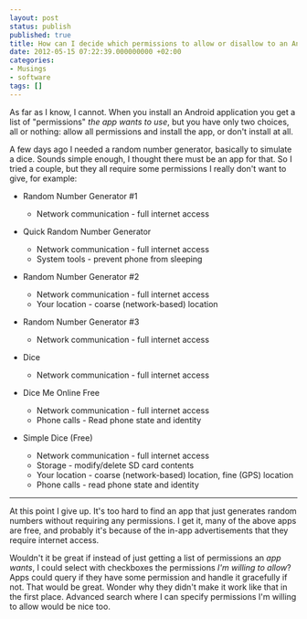 ```yaml
---
layout: post
status: publish
published: true
title: How can I decide which permissions to allow or disallow to an Android application?
date: 2012-05-15 07:22:39.000000000 +02:00
categories:
- Musings
- software
tags: []
---
```

As far as I know, I cannot. When you install an Android application you get a list of "permissions" *the app wants to use*, but you have only two choices, all or nothing: allow all permissions and install the app, or don't install at all.

A few days ago I needed a random number generator, basically to simulate a dice. Sounds simple enough, I thought there must be an app for that. So I tried a couple, but they all require some permissions I really don't want to give, for example:

- Random Number Generator #1

	- Network communication - full internet access

- Quick Random Number Generator

	- Network communication - full internet access
	- System tools - prevent phone from sleeping

- Random Number Generator #2

	- Network communication - full internet access
	- Your location - coarse (network-based) location

- Random Number Generator #3

	- Network communication - full internet access

- Dice

	- Network communication - full internet access

- Dice Me Online Free

	- Network communication - full internet access
	- Phone calls - Read phone state and identity

- Simple Dice (Free)

	- Network communication - full internet access
	- Storage - modify/delete SD card contents
	- Your location - coarse (network-based) location, fine (GPS) location
	- Phone calls - read phone state and identity

---

At this point I give up. It's too hard to find an app that just generates random numbers without requiring any permissions. I get it, many of the above apps are free, and probably it's because of the in-app advertisements that they require internet access.

Wouldn't it be great if instead of just getting a list of permissions an *app wants*, I could select with checkboxes the permissions *I'm willing to allow*? Apps could query if they have some permission and handle it gracefully if not. That would be great. Wonder why they didn't make it work like that in the first place. Advanced search where I can specify permissions I'm willing to allow would be nice too.
